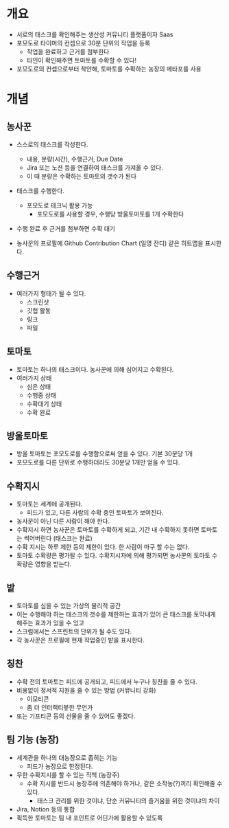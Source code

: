 # 개요

- 서로의 태스크를 확인해주는 생산성 커뮤니티 플랫폼이자 Saas
- 포모도로 타이머의 컨셉으로 30분 단위의 작업을 등록
	- 작업을 완료하고 근거를 첨부한다
	- 타인이 확인해주면 토마토를 수확할 수 있다!
- 포모도로의 컨셉으로부터 착안해, 토마토를 수확하는 농장의 메타포를 사용

# 개념

## 농사꾼

- 스스로의 태스크를 작성한다. 
	- 내용, 분량(시간), 수행근거, Due Date
	- Jira 또는 노션 등을 연결하여 태스크를 가져올 수 있다.
	- 이 때 분량은 수확하는 토마토의 갯수가 된다

- 태스크를 수행한다.
	- 포모도로 테크닉 활용 가능
		- 포모도로를 사용할 경우, 수행당 방울토마토를 1개 수확한다

- 수행 완료 후 근거를 첨부하면 수확 대기

- 농사꾼의 프로필에 Github Contribution Chart (일명 잔디) 같은 히트맵을 표시한다.

## 수행근거

- 여러가지 형태가 될 수 있다.
	- 스크린샷
	- 깃헙 활동
	- 링크
	- 파일

## 토마토

- 토마토는 하나의 태스크이다. 농사꾼에 의해 심어지고 수확된다.
- 여러가지 상태
	- 심은 상태
	- 수행중 상태
	- 수확대기 상태
	- 수확 완료

## 방울토마토


- 방울 토마토는 포모도로를 수행함으로써 얻을 수 있다. 기본 30분당 1개
- 포모도로를 다른 단위로 수행하더라도 30분당 1개만 얻을 수 있다.


## 수확지시

- 토마토는 세계에 공개된다.
	- 피드가 있고, 다른 사람의 수확 중인 토마토가 보여진다. 
- 농사꾼이 아닌 다른 사람이 해야 한다. 
- 수확지시 하면 농사꾼은 토마토를 수확하게 되고, 기간 내 수확하지 못하면 토마토는 썩어버린다 (태스크는 완료)
- 수확 지시는 하루 제한 등의 제한이 있다. 한 사람이 마구 할 수는 없다.
- 토마토 수확량은 평가될 수 있다. 수확지시자에 의해 평가되면 농사꾼의 토마토 수확량은 영향을 받는다.

## 밭

- 토마토를 심을 수 있는 가상의 물리적 공간
- 이는 수행해야 하는 태스크의 갯수를 제한하는 효과가 있어 큰 태스크를 토막내게 해주는 효과가 있을 수 있고
- 스크럼에서는 스프린트의 단위가 될 수도 있다.
- 각 농사꾼은 프로필에 현재 작업중인 밭을 표시한다.

## 칭찬

- 수확 전의 토마토는 피드에 공개되고, 피드에서 누구나 칭찬을 줄 수 있다. 
- 비용없이 정서적 지원을 줄 수 있는 방법 (커뮤니티 강화)
	- 이모티콘
	- 좀 더 인터랙티븧한 무언가
- 또는 기프티콘 등의 선물을 줄 수 있어도 좋겠다. 

## 팀 기능 (농장)

- 세계관을 하나의 대농장으로 좁히는 기능
	- 피드가 농장으로 한정된다.
- 무한 수확지시를 할 수 있는 직책 (농장주)
	- 수확 지시를 반드시 농장주에 의존해야 하거나, 같은 소작농(?)끼리 확인해줄 수 있다.
		- 태스크 관리를 위한 것이냐, 단순 커뮤니티의 즐거움을 위한 것이냐의 차이
- Jira, Notion 등의 통합
- 획득한 토마토는 팀 내 포인트로 어딘가에 활용할 수 있도록